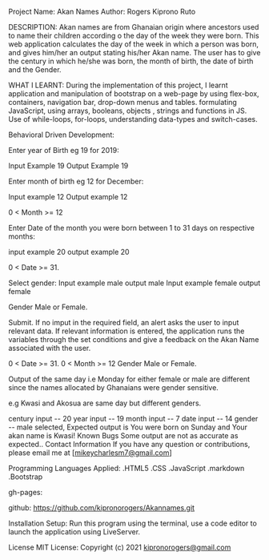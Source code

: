 Project Name: Akan Names
Author: Rogers Kiprono Ruto

DESCRIPTION:
Akan names are from Ghanaian origin where ancestors used to name their children according o the day of the week they were born. This web application calculates the day of the week in which a person was born, and gives him/her an output stating his/her Akan name.  The user has to give the century in which he/she was born, the month of birth,  the date of birth and the Gender.

WHAT I LEARNT:
During the implementation of this project, I learnt application and manipulation of bootstrap on a web-page by using 
flex-box, containers, navigation bar, drop-down menus and tables.
formulating JavaScript, using arrays, booleans, objects , strings and functions in JS.
Use of while-loops, for-loops, understanding data-types and switch-cases.

Behavioral Driven Development:

Enter year of Birth eg 19 for 2019:

Input 
Example 19
Output 
Example 19

Enter month of birth eg 12 for December:

Input 
example 12 
Output example 12

0 < Month >= 12

Enter Date of the month you were born between 1 to 31 days on respective months:

input example 20 
output example 20

0 < Date >= 31.


Select gender:
 Input 
 example male 
 output male
 Input 
 example female 
 output female

 Gender Male or Female.

Submit. If no imput in the required field, an alert asks the user to input relevant data.
If relevant information is entered, the application runs the variables through the set conditions
and give a feedback on the Akan Name associated with the user.

0 < Date >= 31.
0 < Month >= 12
Gender Male or Female.

Output of the same day i.e Monday for either female or male are different since the names allocated 
by Ghanaians were gender sensitive.

e.g Kwasi and Akosua are same day but different genders.

century input -- 20
year input -- 19
month input -- 7
date input -- 14
gender -- male selected, Expected output is You were born on Sunday and Your akan name is Kwasi!
Known Bugs
Some output are not as accurate as expected..
Contact Information
If you have any question or contributions, please email me at [mikeycharlesm7@gmail.com]


Programming Languages Applied:
.HTML5
.CSS
.JavaScript
.markdown
.Bootstrap



gh-pages:

github: https://github.com/kipronorogers/Akannames.git

Installation Setup:
Run this program using the terminal, use a code editor to launch the application using LiveServer.

License
MIT License:
Copyright (c) 2021 kipronorogers@gmail.com
